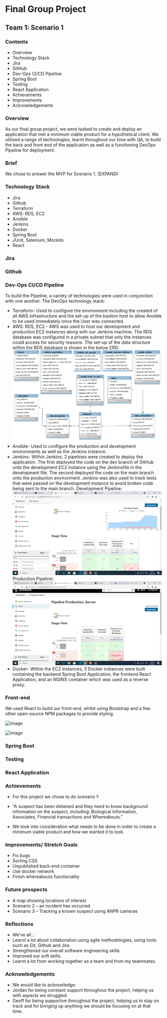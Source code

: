 # Final Group Project

## Team 1: Scenario 1

### Contents

* Overview
* Technology Stack
* Jira
* GitHub
* Dev-Ops CI/CD Pipeline
* Spring Boot
* Testing
* React Application
* Achievements
* Improvements
* Acknowledgements

### Overview

As our final group project, we were tasked to create and deploy an application that met a minimum viable product for a hypothetical client. We utilised a range of technologies, learnt throughout our time with QA, to build the back and front end of the application as well as a functioning DevOps Pipeline for deployment.

### Brief

We chose to answer the MVP for Scenario 1. (EXPAND)

### Technology Stack

* Jira
* Github
* Terraform
* AWS: RDS, EC2
* Ansible
* Jenkins
* Docker
* Spring Boot
* JUnit, Selenium, Mockito
* React

### Jira

### Github

### Dev-Ops CI/CD Pipeline

To build the Pipeline, a variety of technologies were used in conjunction with one another. The DevOps technology stack:
* Terraform- Used to configure the environment including the created of all AWS infrastructure and the set-up of the bastion host to allow Ansible to be used immediately once the User was connected.
* AWS: RDS, EC2 - AWS was used to host our development and production EC2 instances along with our Jenkins machine. The RDS database was configured in a private subnet that only the instances could access for security reasons. The set-up of the data structure within the RDS database is shown in the below ERD:
![rds ERD image](/readmeImages/dataStructure.png)
* Ansible- Used to configure the production and development environments as well as the Jenkins instance.
* Jenkins- Within Jenkins, 2 pipelines were created to deploy the application. The first deployed the code on the dev branch of GitHub onto the development EC2 instance using the Jenkinsfile in the development file. The second deployed the code on the main branch onto the production environment. Jenkins was also used to track tests that were passed on the development instance to avoid broken code being sent to the main branch.
Development Pipeline:
![jenkins development image](/readmeImages/jenkins-development.png)
Production Pipeline:
![jenkins production image](/readmeImages/jenkins-production.png)
* Docker- Within the EC2 instances, 3 Docker instances were built containing the backend Spring Boot Application, the frontend React Application, and an NGINX container which was used as a reverse proxy.

### Front-end

We used React to build our front-end, whilst using Bootstrap and a few other open-source NPM packages to provide styling.

![image](https://user-images.githubusercontent.com/10779091/119632671-f0914480-be08-11eb-9c69-65d3ddd9c1c2.png)

![image](https://user-images.githubusercontent.com/10779091/119632727-fd159d00-be08-11eb-917c-e9715788d619.png)


### Spring Boot

### Testing

### React Application

### Achievements

* For this project we chose to do scenario 1:
* “A suspect has been detained and they need to know background information on the suspect, including: Biological Information, Associates, Financial transactions and Whereabouts.” 

* We took into consideration what needs to be done in order to create a minimum viable product and how we wanted it to look.

### Improvements/ Stretch Goals

* Fix bugs
* Sorting CSS
* Unpublished back-end container
* Use docker network
* Finish whereabouts functionality

### Future prospects

* A map showing locations of interest
* Scenario 2 – an incident has occurred
* Scenario 3 – Tracking a known suspect using ANPR cameras

### Reflections
* We’ve all...
* Learnt a lot about collaboration using agile methodologies, using tools such as Git, Github and Jira.
* Strengthened our overall software engineering skills.
* Improved our soft skills.
* Learnt a lot from working together as a team and from my teammates.


### Acknowledgements

* We would like to acknowledge:
* Jordan for being constant support throughout the project, helping us with aspects we struggled.
* Geoff for being supportive throughout the project, helping us to stay on track and for bringing up anything we should be focusing on at that time.
